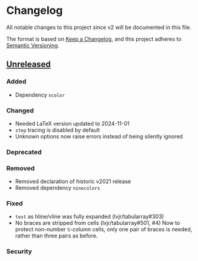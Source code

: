 # Changelog

All notable changes to this project since v2 will be documented in this file.

The format is based on [Keep a Changelog](https://keepachangelog.com/en/1.1.0/),
and this project adheres to [Semantic Versioning](https://semver.org/spec/v2.0.0.html).

## [Unreleased]

### Added

- Dependency `xcolor`

### Changed

- Needed LaTeX version updated to 2024-11-01
- `step` tracing is disabled by default
- Unknown options now raise errors instead of being silently ignored

### Deprecated

### Removed

- Removed declaration of historic v2021 release
- Removed dependency `ninecolors`

### Fixed

- `text` as hline/vline was fully expanded (lvjr/tabularray#303)
- No braces are stripped from cells (lvjr/tabularray#501, #4)
  Now to protect non-number `S`-column cells, only one pair of braces
  is needed, rather than three pairs as before.

### Security

[unreleased]: https://github.com/muzimuzhi/tabularray/compare/2024A...HEAD
